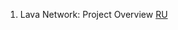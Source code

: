 1. Lava Network: Project Overview [RU](https://life-and-crypto.gitbook.io/life-and-crypto/vse-o-lava-network/lava-network-obzor-proekta)
